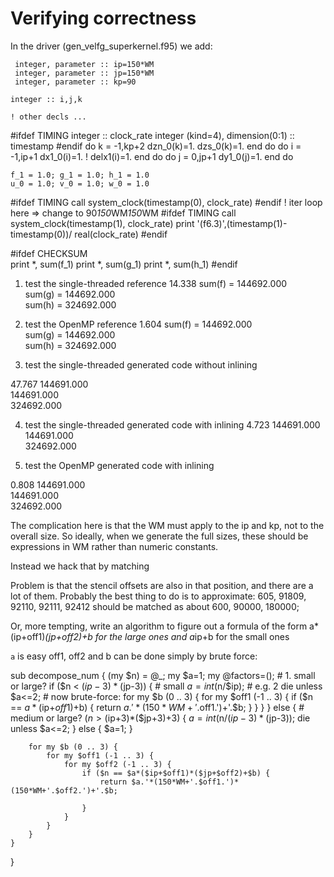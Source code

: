 # Verifying correctness

In the driver (gen_velfg_superkernel.f95) we add: 

     integer, parameter :: ip=150*WM
     integer, parameter :: jp=150*WM
     integer, parameter :: kp=90

    integer :: i,j,k     

    ! other decls ... 
#ifdef TIMING
    integer :: clock_rate
    integer (kind=4), dimension(0:1) :: timestamp 
#endif
    do k = -1,kp+2
      dzn_0(k)=1.
      dzs_0(k)=1.
    end do
    do i = -1,ip+1
        dx1_0(i)=1.
        ! delx1(i)=1.
    end do
    do j = 0,jp+1
      dy1_0(j)=1.
    end do

    f_1 = 1.0; g_1 = 1.0; h_1 = 1.0
    u_0 = 1.0; v_0 = 1.0; w_0 = 1.0

#ifdef TIMING
    call system_clock(timestamp(0), clock_rate)
#endif
    ! iter loop here => change to 90*150*WM*150*WM
#ifdef TIMING
    call system_clock(timestamp(1), clock_rate)
    print '(f6.3)',(timestamp(1)-timestamp(0))/ real(clock_rate)
#endif

#ifdef CHECKSUM    
   print *, sum(f_1)
   print *, sum(g_1)
   print *, sum(h_1)
#endif

1. test the single-threaded reference
14.338
    sum(f) = 144692.000    
    sum(g) = 144692.000    
    sum(h) = 324692.000 

2. test the OpenMP reference
 1.604
    sum(f) = 144692.000    
    sum(g) = 144692.000    
    sum(h) = 324692.000 

3. test the single-threaded generated code without inlining

47.767
   144691.000    
   144691.000    
   324692.000

4. test the single-threaded generated code with inlining
 4.723
   144691.000    
   144691.000    
   324692.000 

5. test the OpenMP generated code with inlining

 0.808
   144691.000    
   144691.000    
   324692.000 

The complication here is that the WM must apply to the ip and kp, not to the overall size. So ideally, when we generate the full sizes, these should be expressions in WM rather than numeric constants. 

Instead we hack that by matching 

Problem is that the stencil offsets are also in that position, and there are a lot of them.
Probably the best thing to do is to approximate:
 605, 91809, 92110, 92111, 92412 should be matched as about 600, 90000, 180000;

Or, more tempting, write an algorithm to figure out a formula of the form
    a*(ip+off1)*(jp+off2)+b for the large ones
and 
    a*ip+b
for the small ones

`a` is easy
off1, off2 and b can be done simply by brute force:

sub decompose_num { (my $n) = @_;
    my $a=1;
    my @factors=();
    # 1. small or large?
    if ($n < ($ip-3)*($jp-3)) {
        # small
        $a =int($n/$ip); # e.g. 2
        die unless $a<=2;
        # now brute-force:
        for my $b (0 .. 3) {
            for my $off1 (-1 .. 3) {
                if ($n == $a*($ip+$off1)+$b) {
                    return $a.'*(150*WM+'.$off1.')+'.$b;
                }
            }
        }
    } else {
        # medium or large?
        ($n > ($ip+3)*($jp+3)+3) {
            $a=int($n/($ip-3)*($jp-3));
            die unless $a<=2;
        } else {
            $a=1;
        }
    
        for my $b (0 .. 3) {
            for my $off1 (-1 .. 3) {
                for my $off2 (-1 .. 3) {
                    if ($n == $a*($ip+$off1)*($jp+$off2)+$b) {                        
                        return $a.'*(150*WM+'.$off1.')*(150*WM+'.$off2.')+'.$b;
                        
                    }
                }
            }
        }
    }
}